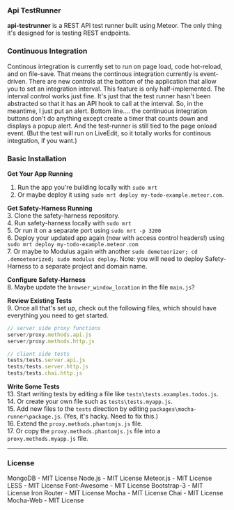 ### Api TestRunner

**api-testrunner** is a REST API test runner built using Meteor.  The only thing it's designed for is testing REST endpoints.  

### Continuous Integration

Continous integration is currently set to run on page load, code hot-reload, and on file-save.  That means the continous integration currently is event-driven.  There are new controls at the bottom of the application that allow you to set an integration interval.  This feature is only half-implemented.  The interval control works just fine.  It's just that the test runner hasn't been abstracted so that it has an API hook to call at the interval.  So, in the meantime, I just put an alert.  Bottom line.... the continuous integration buttons don't do anything except create a timer that counts down and displays a popup alert.  And the test-runner is still tied to the page onload event.  (But the test will run on LiveEdit, so it totally works for continous integtation, if you want.)


### Basic Installation

**Get Your App Running**  
1. Run the app you're building locally with ``sudo mrt``  
2. Or maybe deploy it using ``sudo mrt deploy my-todo-example.meteor.com``.   


**Get Safety-Harness Running**  
3.  Clone the safety-harness repository.  
4.  Run safety-harness locally with ``sudo mrt``  
5.  Or run it on a separate port using ``sudo mrt -p 3200``  
6.  Deploy your updated app again (now with access control headers!) using ``sudo mrt deploy my-todo-example.meteor.com``  
7.  Or maybe to Modulus again with another ``sudo demeteorizer; cd .demoeteorized; sudo modulus deploy``. Note:  you will need to deploy Safety-Harness to a separate project and domain name.

**Configure Safety-Harness**  
8.  Maybe update the ``browser_window_location`` in the file ``main.js``?  


**Review Existing Tests**  
9.  Once all that's set up, check out the following files, which should have everything you need to get started.
````js
// server side proxy functions
server/proxy.methods.api.js
server/proxy.methods.http.js

// client side tests
tests/tests.server.api.js
tests/tests.server.http.js
tests/tests.chai.http.js
````

**Write Some Tests**  
13.  Start writing tests by editing a file like ``tests\tests.examples.todos.js``.  
14.  Or create your own file such as ``tests\tests.myapp.js``.  
15.  Add new files to the ``tests`` direction by editing ``packages\mocha-runner\package.js``.  (Yes, it's hacky.  Need to fix this.)  
16.  Extend the ``proxy.methods.phantomjs.js`` file.  
17.  Or copy the ``proxy.methods.phantomjs.js`` file into a ``proxy.methods.myapp.js`` file.  



------------------------
### License

MongoDB - MIT License
Node.js - MIT License
Meteor.js - MIT License
LESS - MIT License
Font-Awesome - MIT License
Bootstrap-3 - MIT License
Iron Router - MIT License
Mocha - MIT License
Chai - MIT License
Mocha-Web - MIT License

